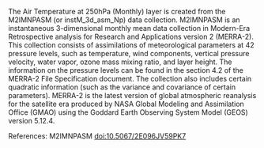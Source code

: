 The Air Temperature at 250hPa (Monthly) layer is created from the M2IMNPASM (or instM_3d_asm_Np) data collection. M2IMNPASM is an instantaneous 3-dimensional monthly mean data collection in Modern-Era Retrospective analysis for Research and Applications version 2 (MERRA-2). This collection consists of assimilations of meteorological parameters at 42 pressure levels, such as temperature, wind components, vertical pressure velocity, water vapor, ozone mass mixing ratio, and layer height. The information on the pressure levels can be found in the section 4.2 of the MERRA-2 File Specification document. The collection also includes certain quadratic information (such as the variance and covariance of certain parameters). MERRA-2 is the latest version of global atmospheric reanalysis for the satellite era produced by NASA Global Modeling and Assimilation Office (GMAO) using the Goddard Earth Observing System Model (GEOS) version 5.12.4.

References: M2IMNPASM [doi:10.5067/2E096JV59PK7](https://doi.org/10.5067/2E096JV59PK7)